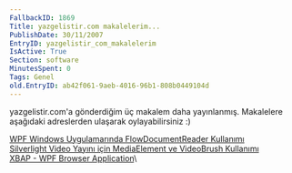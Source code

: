 ```yaml
---
FallbackID: 1869
Title: yazgelistir.com makalelerim...
PublishDate: 30/11/2007
EntryID: yazgelistir_com_makalelerim
IsActive: True
Section: software
MinutesSpent: 0
Tags: Genel
old.EntryID: ab42f061-9aeb-4016-96b1-808b0449104d
---
```

yazgelistir.com'a gönderdiğim üç makalem daha yayınlanmış. Makalelere
aşağıdaki adreslerden ulaşarak oylayabilirsiniz :)

[WPF Windows Uygulamarında FlowDocumentReader
Kullanımı](http://www.yazgelistir.com/Makaleler/1000001510.ygpx)\
 [Silverlight Video Yayını için MediaElement ve VideoBrush
Kullanımı](http://www.yazgelistir.com/Makaleler/1000001511.ygpx)\
 [XBAP - WPF Browser
Application](http://www.yazgelistir.com/Makaleler/1000001523.ygpx)\


